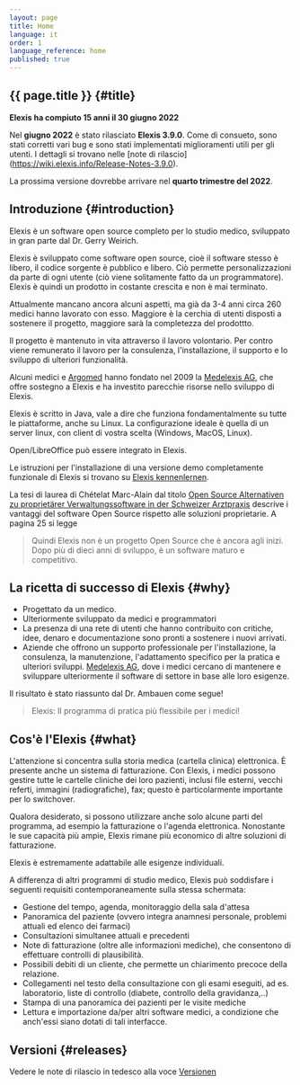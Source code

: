 ```yaml
---
layout: page
title: Home
language: it 
order: 1 
language_reference: home
published: true
---
```

{{ page.title }} {#title}
----------

**Elexis ha compiuto 15 anni il 30 giugno 2022**

Nel **giugno 2022** è stato rilasciato **Elexis 3.9.0**. Come di consueto, sono stati corretti vari bug e sono stati implementati miglioramenti utili per gli utenti. I dettagli si trovano nelle [note di rilascio] (https://wiki.elexis.info/Release-Notes-3.9.0).

La prossima versione dovrebbe arrivare nel **quarto trimestre del 2022**.


Introduzione {#introduction}
----------
 
Elexis è un software open source completo per lo studio medico, sviluppato in gran parte dal Dr. Gerry Weirich.

Elexis è sviluppato come software open source, cioè il software stesso è libero, il codice sorgente è pubblico e libero. Ciò permette personalizzazioni da parte di ogni utente (ciò viene solitamente fatto da un programmatore). Elexis è quindi un prodotto in costante crescita e non è mai terminato.

Attualmente mancano ancora alcuni aspetti, ma già da 3-4 anni circa 260 medici hanno lavorato con esso. Maggiore è la cerchia di utenti disposti a sostenere il progetto, maggiore sarà la completezza del prodottto.

Il progetto è mantenuto in vita attraverso il lavoro volontario. Per contro viene remunerato il lavoro per la consulenza, l'installazione, il supporto e lo sviluppo di ulteriori funzionalità.

Alcuni medici e [Argomed](http://www.argomed.ch/) hanno fondato nel 2009 la [Medelexis AG](http://www.medelexis.ch), che offre sostegno a Elexis e ha investito parecchie risorse nello sviluppo di Elexis.

Elexis è scritto in Java, vale a dire che funziona fondamentalmente su tutte le piattaforme, anche su Linux. La configurazione ideale è quella di un server linux, con client di vostra scelta (Windows, MacOS, Linux).

Open/LibreOffice può essere integrato in Elexis.

Le istruzioni per l'installazione di una versione demo completamente funzionale di Elexis si trovano su  [Elexis kennenlernen](https://wiki.elexis.info/Installation_Elexis_3.0_OpenSource).

La tesi di laurea di Chételat Marc-Alain dal titolo  [Open Source
Alternativen zu proprietärer Verwaltungssoftware in der Schweizer
Arztpraxis](http://www.digitale-nachhaltigkeit.unibe.ch/unibe/portal/fak_wiso/a_bwl/inst_wi/abt_digital/content/e273593/e393023/e393029/e393448/Chetelat2015_OSSArztpraxisLoesung_ger.pdf) descrive i vantaggi del software Open Source rispetto alle soluzioni proprietarie. A pagina 25 si legge

>  Quindi Elexis non è un progetto Open Source che è ancora agli inizi. Dopo più di dieci anni di sviluppo, è un software maturo e competitivo.

La ricetta di successo di Elexis {#why}
----------------------------

* Progettato da un medico.
*  Ulteriormente sviluppato da medici e programmatori
*  La presenza di una rete di utenti che hanno contribuito con critiche, idee, denaro e documentazione sono pronti a sostenere i nuovi arrivati.
*   Aziende che offrono un supporto professionale per l'installazione, la consulenza, la manutenzione, l'adattamento specifico per la pratica e ulteriori sviluppi.
    [Medelexis AG](http://www.medelexis.ch), dove i medici cercano di mantenere e sviluppare ulteriormente il software di settore in base alle loro esigenze.

Il risultato è stato riassunto dal Dr. Ambauen come segue!

> Elexis: Il programma di pratica più flessibile per i medici!

Cos'è l'Elexis {#what}
--------------

L'attenzione si concentra sulla storia medica (cartella clinica) elettronica. È presente anche un sistema di fatturazione. Con Elexis, i medici possono gestire tutte le cartelle cliniche dei loro pazienti, inclusi file esterni, vecchi referti, immagini (radiografiche), fax; questo è particolarmente importante per lo switchover.

Qualora desiderato, si possono utilizzare anche solo alcune parti del programma, ad esempio la fatturazione o l'agenda elettronica. Nonostante le sue capacità più ampie, Elexis rimane più economico di altre soluzioni di fatturazione.

Elexis è estremamente adattabile alle esigenze individuali.

A differenza di altri programmi di studio medico, Elexis può soddisfare i seguenti requisiti contemporaneamente sulla stessa schermata:

* Gestione del tempo, agenda, monitoraggio della sala d'attesa
* Panoramica del paziente (ovvero integra anamnesi personale, problemi attuali ed elenco dei farmaci)
* Consultazioni simultanee attuali e precedenti
* Note di fatturazione (oltre alle informazioni mediche), che consentono di effettuare controlli di plausibilità.
* Possibili debiti di un cliente, che permette un chiarimento precoce della relazione.
* Collegamenti nel testo della consultazione con gli esami eseguiti, ad es. laboratorio, liste di controllo (diabete, controllo della gravidanza,..)
* Stampa di una panoramica dei pazienti per le visite mediche
* Lettura e importazione da/per altri software medici, a condizione che anch'essi siano dotati di tali interfacce.

Versioni {#releases}
----
Vedere le note di rilascio in tedesco alla voce  [Versionen](/index.html#releases)
